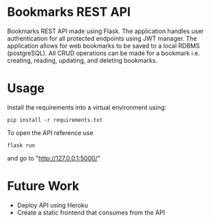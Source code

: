 # Bookmarks REST API
Bookmarks REST API made using Flask. The application handles user authentication for all protected endpoints using JWT manager. The application allows for web bookmarks to be saved to a local RDBMS (postgreSQL). All CRUD operations can be made for a bookmark i.e. creating, reading, updating, and deleting bookmarks.

# Usage

Install the requirements into a virtual environment using:

```pip install -r requirements.txt```

To open the API reference use

```flask run```

and go to "http://127.0.0.1:5000/"

# Future Work

<ul>
    <li>Deploy API using Heroku</li>
    <li>Create a static frontend that consumes from the API</li>
</ul>